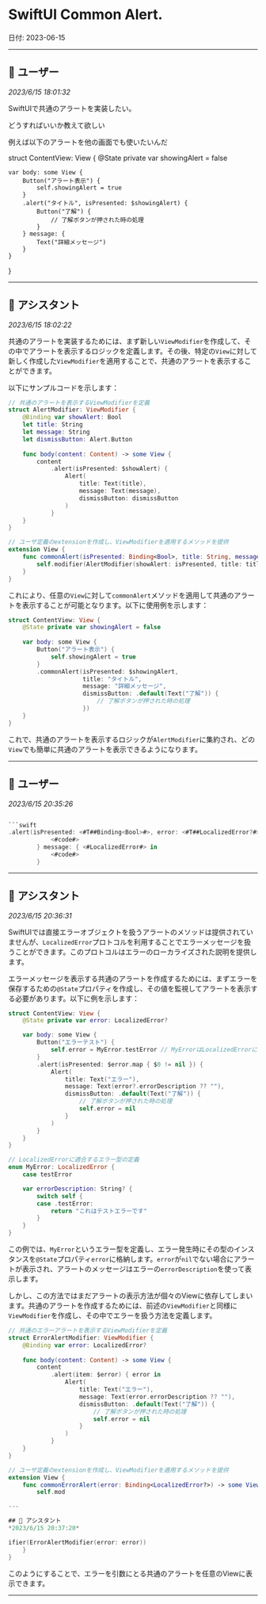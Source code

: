 # SwiftUI Common Alert.

日付: 2023-06-15

---

## 👤 ユーザー
*2023/6/15 18:01:32*

SwiftUIで共通のアラートを実装したい。

どうすればいいか教えて欲しい

例えば以下のアラートを他の画面でも使いたいんだ

 
struct ContentView: View {
    @State private var showingAlert = false
    
    var body: some View {
        Button("アラート表示") {
            self.showingAlert = true
        }
        .alert("タイトル", isPresented: $showingAlert) {
            Button("了解") {
                // 了解ボタンが押された時の処理
            }
        } message: {
            Text("詳細メッセージ")
        }
    }
}

---

## 🤖 アシスタント
*2023/6/15 18:02:22*

共通のアラートを実装するためには、まず新しい`ViewModifier`を作成して、その中でアラートを表示するロジックを定義します。その後、特定の`View`に対して新しく作成した`ViewModifier`を適用することで、共通のアラートを表示することができます。

以下にサンプルコードを示します：

```swift
// 共通のアラートを表示するViewModifierを定義
struct AlertModifier: ViewModifier {
    @Binding var showAlert: Bool
    let title: String
    let message: String
    let dismissButton: Alert.Button
    
    func body(content: Content) -> some View {
        content
            .alert(isPresented: $showAlert) {
                Alert(
                    title: Text(title),
                    message: Text(message),
                    dismissButton: dismissButton
                )
            }
    }
}

// ユーザ定義のextensionを作成し、ViewModifierを適用するメソッドを提供
extension View {
    func commonAlert(isPresented: Binding<Bool>, title: String, message: String, dismissButton: Alert.Button) -> some View {
        self.modifier(AlertModifier(showAlert: isPresented, title: title, message: message, dismissButton: dismissButton))
    }
}
```

これにより、任意の`View`に対して`commonAlert`メソッドを適用して共通のアラートを表示することが可能となります。以下に使用例を示します：

```swift
struct ContentView: View {
    @State private var showingAlert = false
    
    var body: some View {
        Button("アラート表示") {
            self.showingAlert = true
        }
        .commonAlert(isPresented: $showingAlert, 
                     title: "タイトル", 
                     message: "詳細メッセージ", 
                     dismissButton: .default(Text("了解")) {
                         // 了解ボタンが押された時の処理
                     })
    }
}
```

これで、共通のアラートを表示するロジックが`AlertModifier`に集約され、どの`View`でも簡単に共通のアラートを表示できるようになります。

---

## 👤 ユーザー
*2023/6/15 20:35:26*

```swift

```swift
.alert(isPresented: <#T##Binding<Bool>#>, error: <#T##LocalizedError?#>) { <#LocalizedError#> in
            <#code#>
        } message: { <#LocalizedError#> in
            <#code#>
        }
```

---

## 🤖 アシスタント
*2023/6/15 20:36:31*

SwiftUIでは直接エラーオブジェクトを扱うアラートのメソッドは提供されていませんが、`LocalizedError`プロトコルを利用することでエラーメッセージを扱うことができます。このプロトコルはエラーのローカライズされた説明を提供します。

エラーメッセージを表示する共通のアラートを作成するためには、まずエラーを保存するための`@State`プロパティを作成し、その値を監視してアラートを表示する必要があります。以下に例を示します：

```swift
struct ContentView: View {
    @State private var error: LocalizedError?

    var body: some View {
        Button("エラーテスト") {
            self.error = MyError.testError // MyErrorはLocalizedErrorに適合する必要があります
        }
        .alert(isPresented: $error.map { $0 != nil }) {
            Alert(
                title: Text("エラー"),
                message: Text(error?.errorDescription ?? ""),
                dismissButton: .default(Text("了解")) {
                    // 了解ボタンが押された時の処理
                    self.error = nil
                }
            )
        }
    }
}

// LocalizedErrorに適合するエラー型の定義
enum MyError: LocalizedError {
    case testError

    var errorDescription: String? {
        switch self {
        case .testError:
            return "これはテストエラーです"
        }
    }
}
```

この例では、`MyError`というエラー型を定義し、エラー発生時にその型のインスタンスを`@State`プロパティ`error`に格納します。`error`が`nil`でない場合にアラートが表示され、アラートのメッセージはエラーの`errorDescription`を使って表示します。

しかし、この方法ではまだアラートの表示方法が個々のViewに依存してしまいます。共通のアラートを作成するためには、前述の`ViewModifier`と同様に`ViewModifier`を作成し、その中でエラーを扱う方法を定義します。

```swift
// 共通のエラーアラートを表示するViewModifierを定義
struct ErrorAlertModifier: ViewModifier {
    @Binding var error: LocalizedError?
    
    func body(content: Content) -> some View {
        content
            .alert(item: $error) { error in
                Alert(
                    title: Text("エラー"),
                    message: Text(error.errorDescription ?? ""),
                    dismissButton: .default(Text("了解")) {
                        // 了解ボタンが押された時の処理
                        self.error = nil
                    }
                )
            }
    }
}

// ユーザ定義のextensionを作成し、ViewModifierを適用するメソッドを提供
extension View {
    func commonErrorAlert(error: Binding<LocalizedError?>) -> some View {
        self.mod

---

## 🤖 アシスタント
*2023/6/15 20:37:20*

ifier(ErrorAlertModifier(error: error))
    }
}
```

このようにすることで、エラーを引数にとる共通のアラートを任意のViewに表示できます。

---
